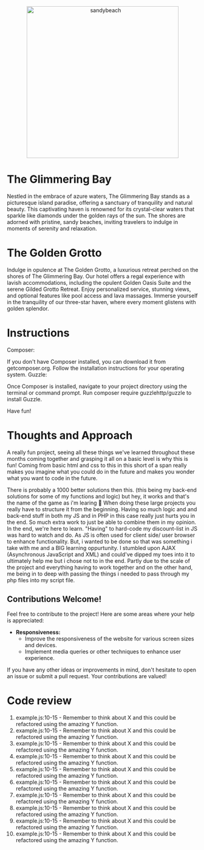 <div align="center">
    <img src="https://github.com/lucasackerberg/The-Golden-Grotto/assets/143884332/4400b28e-4909-4aa8-8ac7-96e4c6bb79b8" height="400" alt="sandybeach">
</div>

# The Glimmering Bay

Nestled in the embrace of azure waters, The Glimmering Bay stands as a picturesque island paradise, offering a sanctuary of tranquility and natural beauty. This captivating haven is renowned for its crystal-clear waters that sparkle like diamonds under the golden rays of the sun. The shores are adorned with pristine, sandy beaches, inviting travelers to indulge in moments of serenity and relaxation.

# The Golden Grotto

Indulge in opulence at The Golden Grotto, a luxurious retreat perched on the shores of The Glimmering Bay. Our hotel offers a regal experience with lavish accommodations, including the opulent Golden Oasis Suite and the serene Gilded Grotto Retreat. Enjoy personalized service, stunning views, and optional features like pool access and lava massages. Immerse yourself in the tranquility of our three-star haven, where every moment glistens with golden splendor.

# Instructions
Composer:

If you don't have Composer installed, you can download it from getcomposer.org.
Follow the installation instructions for your operating system.
Guzzle:

Once Composer is installed, navigate to your project directory using the terminal or command prompt.
Run composer require guzzlehttp/guzzle to install Guzzle.

Have fun!

# Thoughts and Approach
A really fun project, seeing all these things we've learned throughout these months coming together and grasping it all on a basic level is why this is fun! Coming from basic html and css to this in this short of a span really makes you imagine what you could do in the future and makes you wonder what you want to code in the future.

There is probably a 1000 better solutions then this. (this being my back-end solutions for some of my functions and logic) but hey, it works and that's the name of the game as i'm learing 🚀
When doing these large projects you really have to structure it from the beginning. Having so much logic and and back-end stuff in both my JS and in PHP in this case really just hurts you in the end. So much extra work to just be able to combine them in my opinion. In the end, we're here to learn. "Having" to hard-code my discount-list in JS was hard to watch and do. As JS is often used for client side/ user browser to enhance functionality. But, i wanted to be done so that was something i take with me and a BIG learning oppurtunity. I stumbled upon AJAX (Asynchronous JavaScript and XML) and could've dipped my toes into it to ultimately help me but i chose not to in the end. Partly due to the scale of the project and everything having to work together and on the other hand, me being in to deep with passing the things i needed to pass through my php files into my script file.

## Contributions Welcome!

Feel free to contribute to the project! Here are some areas where your help is appreciated:

- **Responsiveness:**
  - Improve the responsiveness of the website for various screen sizes and devices.
  - Implement media queries or other techniques to enhance user experience.

If you have any other ideas or improvements in mind, don't hesitate to open an issue or submit a pull request. Your contributions are valued!

# Code review

1. example.js:10-15 - Remember to think about X and this could be refactored using the amazing Y function.
2. example.js:10-15 - Remember to think about X and this could be refactored using the amazing Y function.
3. example.js:10-15 - Remember to think about X and this could be refactored using the amazing Y function.
4. example.js:10-15 - Remember to think about X and this could be refactored using the amazing Y function.
5. example.js:10-15 - Remember to think about X and this could be refactored using the amazing Y function.
6. example.js:10-15 - Remember to think about X and this could be refactored using the amazing Y function.
7. example.js:10-15 - Remember to think about X and this could be refactored using the amazing Y function.
8. example.js:10-15 - Remember to think about X and this could be refactored using the amazing Y function.
9. example.js:10-15 - Remember to think about X and this could be refactored using the amazing Y function.
10. example.js:10-15 - Remember to think about X and this could be refactored using the amazing Y function.
